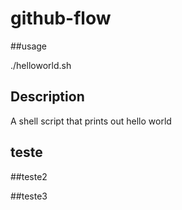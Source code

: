 # github-flow

##usage

./helloworld.sh

## Description

A shell script that prints out hello world

## teste

##teste2

##teste3
